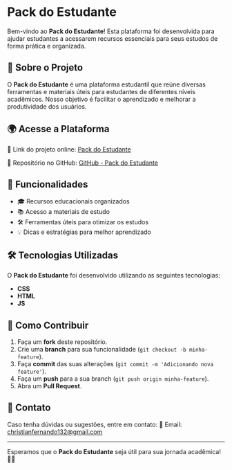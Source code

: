 # Pack do Estudante

Bem-vindo ao **Pack do Estudante**! Esta plataforma foi desenvolvida para ajudar estudantes a acessarem recursos essenciais para seus estudos de forma prática e organizada.

## 📌 Sobre o Projeto
O **Pack do Estudante** é uma plataforma estudantil que reúne diversas ferramentas e materiais úteis para estudantes de diferentes níveis acadêmicos. Nosso objetivo é facilitar o aprendizado e melhorar a produtividade dos usuários.

## 🌍 Acesse a Plataforma
🔗 Link do projeto online: [Pack do Estudante](https://www.packdoestudante.com)

🔗 Repositório no GitHub: [GitHub - Pack do Estudante](https://github.com/Chrisfer132/packdoestudante)

## 🚀 Funcionalidades
- 🎓 Recursos educacionais organizados
- 📚 Acesso a materiais de estudo
- 🛠️ Ferramentas úteis para otimizar os estudos
- 💡 Dicas e estratégias para melhor aprendizado

## 🛠️ Tecnologias Utilizadas
O **Pack do Estudante** foi desenvolvido utilizando as seguintes tecnologias:
- **CSS**
- **HTML**
- **JS**

## 📌 Como Contribuir
1. Faça um **fork** deste repositório.
2. Crie uma **branch** para sua funcionalidade (`git checkout -b minha-feature`).
3. Faça **commit** das suas alterações (`git commit -m 'Adicionando nova feature'`).
4. Faça um **push** para a sua branch (`git push origin minha-feature`).
5. Abra um **Pull Request**.



## 📩 Contato
Caso tenha dúvidas ou sugestões, entre em contato:
📧 Email: christianfernando132@gmail.com

---
Esperamos que o **Pack do Estudante** seja útil para sua jornada acadêmica! 🚀📖

